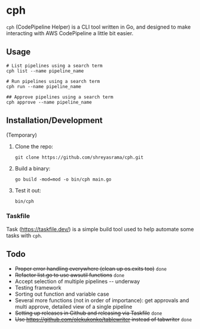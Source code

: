 # cph
`cph` (CodePipeline Helper) is a CLI tool written in Go, and designed to make interacting with AWS CodePipeline a little bit easier.

## Usage
```
# List pipelines using a search term
cph list --name pipeline_name

# Run pipelines using a search term
cph run --name pipeline_name

## Approve pipelines using a search term
cph approve --name pipeline_name
```

## Installation/Development
(Temporary)
1. Clone the repo:

    `git clone https://github.com/shreyasrama/cph.git`

1. Build a binary:

    `go build -mod=mod -o bin/cph main.go`

1. Test it out:

    `bin/cph`

### Taskfile
Task (https://taskfile.dev/) is a simple build tool used to help automate some tasks with `cph`.

## Todo
- ~~Proper error handling everywhere (clean up os.exits too)~~ `done`
- ~~Refactor list.go to use awsutil functions~~ `done`
- Accept selection of multiple pipelines -- underway
- Testing framework
- Sorting out function and variable case
- Several more functions (not in order of importance): get approvals and multi approve, detailed view of a single pipeline
- ~~Setting up releases in Github and releasing via Taskfile~~ `done`
- ~~Use https://github.com/olekukonko/tablewriter instead of tabwriter~~ `done`
